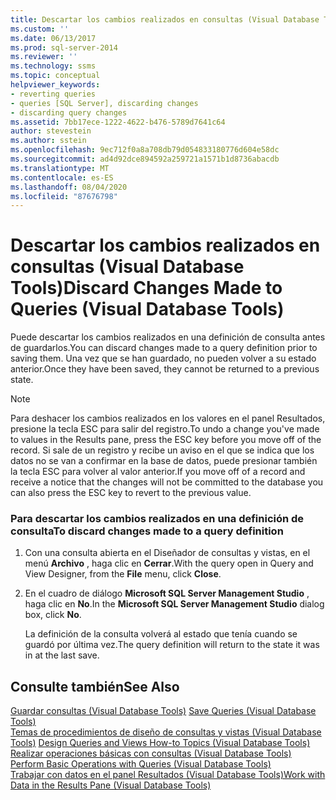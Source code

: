 ```yaml
---
title: Descartar los cambios realizados en consultas (Visual Database Tools) | Microsoft Docs
ms.custom: ''
ms.date: 06/13/2017
ms.prod: sql-server-2014
ms.reviewer: ''
ms.technology: ssms
ms.topic: conceptual
helpviewer_keywords:
- reverting queries
- queries [SQL Server], discarding changes
- discarding query changes
ms.assetid: 7bb17ece-1222-4622-b476-5789d7641c64
author: stevestein
ms.author: sstein
ms.openlocfilehash: 9ec712f0a8a708db79d054833180776d604e58dc
ms.sourcegitcommit: ad4d92dce894592a259721a1571b1d8736abacdb
ms.translationtype: MT
ms.contentlocale: es-ES
ms.lasthandoff: 08/04/2020
ms.locfileid: "87676798"
---
```

# <a name="discard-changes-made-to-queries-visual-database-tools"></a><span data-ttu-id="54339-102">Descartar los cambios realizados en consultas (Visual Database Tools)</span><span class="sxs-lookup"><span data-stu-id="54339-102">Discard Changes Made to Queries (Visual Database Tools)</span></span>
  <span data-ttu-id="54339-103">Puede descartar los cambios realizados en una definición de consulta antes de guardarlos.</span><span class="sxs-lookup"><span data-stu-id="54339-103">You can discard changes made to a query definition prior to saving them.</span></span> <span data-ttu-id="54339-104">Una vez que se han guardado, no pueden volver a su estado anterior.</span><span class="sxs-lookup"><span data-stu-id="54339-104">Once they have been saved, they cannot be returned to a previous state.</span></span>  
  
> [!NOTE]  
>  <span data-ttu-id="54339-105">Para deshacer los cambios realizados en los valores en el panel Resultados, presione la tecla ESC para salir del registro.</span><span class="sxs-lookup"><span data-stu-id="54339-105">To undo a change you've made to values in the Results pane, press the ESC key before you move off of the record.</span></span> <span data-ttu-id="54339-106">Si sale de un registro y recibe un aviso en el que se indica que los datos no se van a confirmar en la base de datos, puede presionar también la tecla ESC para volver al valor anterior.</span><span class="sxs-lookup"><span data-stu-id="54339-106">If you move off of a record and receive a notice that the changes will not be committed to the database you can also press the ESC key to revert to the previous value.</span></span>  
  
### <a name="to-discard-changes-made-to-a-query-definition"></a><span data-ttu-id="54339-107">Para descartar los cambios realizados en una definición de consulta</span><span class="sxs-lookup"><span data-stu-id="54339-107">To discard changes made to a query definition</span></span>  
  
1.  <span data-ttu-id="54339-108">Con una consulta abierta en el Diseñador de consultas y vistas, en el menú **Archivo** , haga clic en **Cerrar**.</span><span class="sxs-lookup"><span data-stu-id="54339-108">With the query open in Query and View Designer, from the **File** menu, click **Close**.</span></span>  
  
2.  <span data-ttu-id="54339-109">En el cuadro de diálogo **Microsoft SQL Server Management Studio** , haga clic en **No**.</span><span class="sxs-lookup"><span data-stu-id="54339-109">In the **Microsoft SQL Server Management Studio** dialog box, click **No**.</span></span>  
  
     <span data-ttu-id="54339-110">La definición de la consulta volverá al estado que tenía cuando se guardó por última vez.</span><span class="sxs-lookup"><span data-stu-id="54339-110">The query definition will return to the state it was in at the last save.</span></span>  
  
## <a name="see-also"></a><span data-ttu-id="54339-111">Consulte también</span><span class="sxs-lookup"><span data-stu-id="54339-111">See Also</span></span>  
 <span data-ttu-id="54339-112">[Guardar consultas &#40;Visual Database Tools&#41;](visual-database-tools.md) </span><span class="sxs-lookup"><span data-stu-id="54339-112">[Save Queries &#40;Visual Database Tools&#41;](visual-database-tools.md) </span></span>  
 <span data-ttu-id="54339-113">[Temas de procedimientos de diseño de consultas y vistas &#40;Visual Database Tools&#41;](design-queries-and-views-how-to-topics-visual-database-tools.md) </span><span class="sxs-lookup"><span data-stu-id="54339-113">[Design Queries and Views How-to Topics &#40;Visual Database Tools&#41;](design-queries-and-views-how-to-topics-visual-database-tools.md) </span></span>  
 <span data-ttu-id="54339-114">[Realizar operaciones básicas con consultas &#40;Visual Database Tools&#41;](perform-basic-operations-with-queries-visual-database-tools.md) </span><span class="sxs-lookup"><span data-stu-id="54339-114">[Perform Basic Operations with Queries &#40;Visual Database Tools&#41;](perform-basic-operations-with-queries-visual-database-tools.md) </span></span>  
 [<span data-ttu-id="54339-115">Trabajar con datos en el panel Resultados &#40;Visual Database Tools&#41;</span><span class="sxs-lookup"><span data-stu-id="54339-115">Work with Data in the Results Pane &#40;Visual Database Tools&#41;</span></span>](results-pane-visual-database-tools.md)  
  
  
